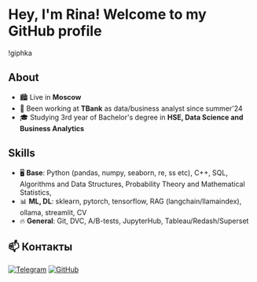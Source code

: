 # Hey, I'm Rina! Welcome to my GitHub profile

!giphka

## About
- 🏙️ Live in **Moscow** 
- 💼 Been working at **TBank** as data/business analyst since summer'24
- 🎓 Studying 3rd year of Bachelor's degree in **HSE, Data Science and Business Analytics**  

## Skills
- 🖥️ **Base**: Python (pandas, numpy, seaborn, re, ss etc), C++, SQL, Algorithms and Data Structures, Probability Theory and Mathematical Statistics, 
- 📊 **ML, DL**: sklearn, pytorch, tensorflow, RAG (langchain/llamaindex), ollama, streamlit, CV 
- 🔥 **General**: Git, DVC, A/B-tests, JupyterHub, Tableau/Redash/Superset

## 📫 Контакты  
[![Telegram](https://img.shields.io/badge/Telegram-26A5E4?style=for-the-badge&logo=telegram&logoColor=white)](https://t.me/crazy_rinchik)
[![GitHub](https://img.shields.io/badge/GitHub-181717?style=for-the-badge&logo=github&logoColor=white)](https://github.com/crazyrinchik)

